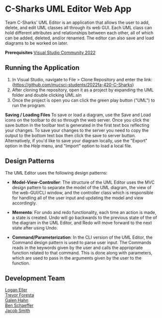 
# C-Sharks UML Editor Web App

Team C-Sharks' UML Editor is an application that allows the user to add, delete, and edit UML classes all through its web GUI. Each UML class can hold different attributes and relationships between each other, all of which can be added, deleted, and/or renamed. The editor can also save and load diagrams to be worked on later.

**Prerequisites**
[Visual Studio Community 2022](https://visualstudio.microsoft.com/vs/community/)

## Running the Application

1. In Visual Studio, navigate to File > Clone Repository and enter the link: <br> (https://github.com/mucsci-students/2022fa-420-C-Sharks)
2. After cloning the repository, open it as a project by expanding the UML folder and double clicking UML.sln
3. Once the project is open you can click the green play button ("UML") to run the program.

**Saving / Loading Files**
To save or load a diagram, use the Save and Load icons on the toolbar to do so through the web server. Once you click the save button in the toolbar text is generated in the first text box reflecting your changes. To save your changes to the server you need to copy the output to the bottom text box then click the save to server button. Alternatively, if you'd like to save your diagram locally, use the "Export" option in the _Help_ menu, and "Import" option to load a local file.

## Design Patterns
The UML Editor uses the following design patterns:
- **Model-View-Controller**: The structure of the UML Editor uses the MVC design pattern to separate the model of the UML diagram, the view of the web-GUI/CLI window, and the controller class which is responsible for handling all of the user input and updating the model and view accordingly.

- **Memento**: For undo and redo functionality, each time an action is made, a state is created. Undo will go backwards to the previous state of the of the diagram in the UML Editor, and Redo will move forward to the next state after using Undo.


- **Command/Parameterization**: In the CLI version of the UML Editor, the Command design pattern is used to parse user input. The Commands reads in the keywords given by the user and calls the appropriate function related to that command. This is done along with parameters, which are used to pass in the arguments given by the user to the function.

## Development Team

[Logan Eller](https://github.com/logan-eller) <br>
[Trevor Foresta](https://github.com/trevforesta) <br>
[Galen Hahn](https://github.com/Alfather-Bear) <br>
[Ben Schaeffer](https://github.com/Tactical12YearOld) <br>
[Jacob Smith](https://github.com/jdsmithmv)